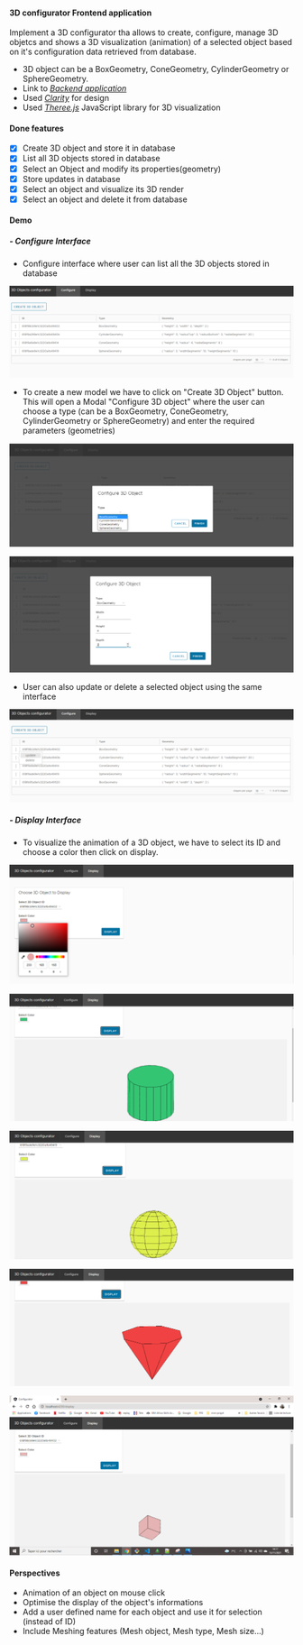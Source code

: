####  3D configurator Frontend application

Implement a 3D configurator tha allows to create, configure, manage 3D objetcs and shows a 3D visualization (animation) of a selected object based on it's configuration data retrieved from database.
- 3D object can be a BoxGeometry, ConeGeometry, CylinderGeometry or SphereGeometry.
- Link to [*Backend application*](https://github.com/SanaaO/Backend)
-  Used [*Clarity*](https://clarity.design/get-started/) for design
-  Used [*Theree.js*](https://clarity.design/get-started/) JavaScript library for 3D visualization

####  Done features

- [x] Create 3D object and store it in database
- [x] List all 3D objects stored in database
- [x] Select an Object and modify its properties(geometry)
- [x] Store updates in database
- [x] Select an object and visualize its 3D render
- [x] Select an object and delete it from database

#### Demo

#####  - Configure Interface

- Configure interface where user can list all the 3D objects stored in database

![alt text](https://github.com/SanaaO/Frontend/blob/Initilize_project/src/assets/images/ListOfObjects.PNG?raw=true)

- To create a new model we have to click on "Create 3D Object" button. This will open a Modal "Configure 3D object" where the user can choose a type (can be a BoxGeometry, ConeGeometry, CylinderGeometry or SphereGeometry) and enter the required parameters (geometries)

![alt text](https://github.com/SanaaO/Frontend/blob/Initilize_project/src/assets/images/addType.PNG?raw=true)

![alt text](https://github.com/SanaaO/Frontend/blob/Initilize_project/src/assets/images/add.PNG?raw=true)

- User can  also  update or delete a selected object using the same interface

![alt text](https://github.com/SanaaO/Frontend/blob/Initilize_project/src/assets/images/update_delete.PNG?raw=true)

##### - Display Interface

- To visualize the animation of a 3D object, we have to select its ID and choose a color then click on display.

![alt text](https://github.com/SanaaO/Frontend/blob/Initilize_project/src/assets/images/display.PNG?raw=true)

![alt text](https://github.com/SanaaO/Frontend/blob/Initilize_project/src/assets/images/cylinder.PNG?raw=true)

![alt text](https://github.com/SanaaO/Frontend/blob/Initilize_project/src/assets/images/sphere.PNG?raw=true)

![alt text](https://github.com/SanaaO/Frontend/blob/Initilize_project/src/assets/images/cone.PNG?raw=true)

![alt text](https://github.com/SanaaO/Frontend/blob/Initilize_project/src/assets/images/cube.PNG?raw=true)

#### Perspectives 
- Animation of an object on mouse click
- Optimise the display of the object's informations
- Add a user defined name for each object and use it for selection (instead of ID)
- Include Meshing features (Mesh object, Mesh type, Mesh size...)